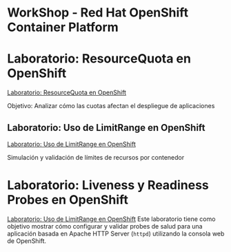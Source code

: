 # WorkShop - Red Hat OpenShift Container Platform

# Laboratorio: ResourceQuota en OpenShift
<a href="./ResourceQuota" target="_blank">Laboratorio: ResourceQuota en OpenShift</a>

Objetivo: Analizar cómo las cuotas afectan el despliegue de aplicaciones

## Laboratorio: Uso de LimitRange en OpenShift
<a href="./ResourceQuota" target="_blank">Laboratorio: Uso de LimitRange en OpenShift</a>

Simulación y validación de límites de recursos por contenedor

# Laboratorio: Liveness y Readiness Probes en OpenShift
<a href="./Probe.md" target="_blank">Laboratorio: Uso de LimitRange en OpenShift</a>
Este laboratorio tiene como objetivo mostrar cómo configurar y validar probes de salud para una aplicación basada en Apache HTTP Server (`httpd`) utilizando la consola web de OpenShift.
